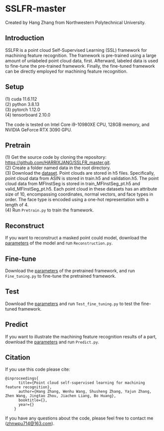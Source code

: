 # SSLFR-master
Created by Hang Zhang from Northwestern Polytechnical University. 

## Introduction
SSLFR is a point cloud Self-Supervised Learning (SSL) framework for machining feature recognition. The framework is pre-trained using a large amount of unlabeled point cloud data, first. Afterward, labeled data is used to fine-tune the pre-trained framework. Finally, the fine-tuned framework can be directly employed for machining feature recognition.

## Setup
(1)	cuda 11.6.112     
(2)	python 3.8.13  
(3)	pytorch 1.12.0   
(4)   tensorboard 2.10.0   

The code is tested on Intel Core i9-10980XE CPU, 128GB memory, and NVIDIA GeForce RTX 3090 GPU. 

## Pretrain
(1)	Get the source code by cloning the repository: https://github.com/HARRIXJANG/SSLFR_master.git.   
(2)	Create a folder named data in the root directory.  
(3)	Download the [dataset](https://drive.google.com/file/d/1Kjy2pvYIwe4U8S3G6VY8IkMsVWJFjFTP/view?usp=drive_link). Point clouds are stored in h5 files. Specifically, point cloud data from ASIN is stored in train.h5 and validation.h5. The point cloud data from MFInstSeg is stored in train_MFInstSeg_pt.h5 and valid_MFInstSeg_pt.h5.  Each point cloud in these datasets has an attribute size of 10, encompassing coordinates, normal vectors, and face types in order. The face type is encoded using a one-hot representation with a length of 4.      
(4)	Run `Pretrain.py` to train the framework.    

## Reconstruct
If you want to reconstruct a masked point could model, download the [parameters](https://drive.google.com/drive/folders/1cF7XjZH4QXCP38GiebnOMBUXXxCfFOSo?usp=drive_link) of the model and run `Reconstruction.py`.    

## Fine-tune 
Download the [parameters](https://drive.google.com/drive/folders/1cF7XjZH4QXCP38GiebnOMBUXXxCfFOSo?usp=drive_link) of the pretrained framework, and run `Fine_tuning.py` to fine-tune the pretrained framework.    

## Test
Download the [parameters](https://drive.google.com/drive/folders/1cF7XjZH4QXCP38GiebnOMBUXXxCfFOSo?usp=drive_link) and run `Test_fine_tuning.py` to test the fine-tuned framework.    

## Predict
If you want to illustrate the machining feature recognition results of a part, download the [parameters](https://drive.google.com/drive/folders/1cF7XjZH4QXCP38GiebnOMBUXXxCfFOSo?usp=drive_link) and run `Predict.py`.    

## Citation
If you use this code please cite:  
```
@inproceedings{  
      title={Point cloud self-supervised learning for machining feature recognition},  
      author={Hang Zhang, Wenhu Wang, Shusheng Zhang, Yajun Zhang, Zhen Wang, Jingtao Zhou, Jiachen Liang, Bo Huang},  
      booktitle={},  
      year={}  
    }
``` 
If you have any questions about the code, please feel free to contact me (zhnwpu714@163.com).
